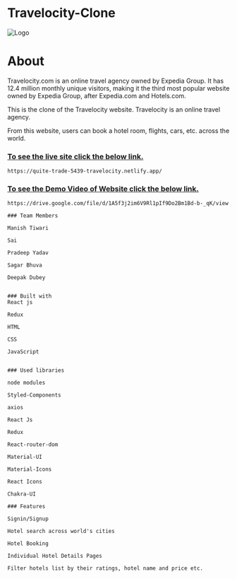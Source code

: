 # Travelocity-Clone

![Logo](https://logos-download.com/wp-content/uploads/2019/01/Travelocity_Logo.png)

# About

Travelocity.com is an online travel agency owned by Expedia Group. It has 12.4 million monthly unique visitors, making it the third most popular website owned by Expedia Group, after Expedia.com and Hotels.com.

This is the clone of the Travelocity website. Travelocity is an online travel agency.

From this website, users can book a hotel room, flights, cars, etc. across the world.

### <u>To see the live site click the below link.</u>
```
https://quite-trade-5439-travelocity.netlify.app/
 ```
### <u>To see the Demo Video of Website click the below link.</u>
```
https://drive.google.com/file/d/1A5f3j2im6V9Rl1pIf9Do2Bm1Bd-b-_qK/view

### Team Members

Manish Tiwari

Sai 

Pradeep Yadav

Sagar Bhuva

Deepak Dubey


### Built with
React js

Redux

HTML

CSS

JavaScript


### Used libraries

node modules

Styled-Components

axios

React Js

Redux

React-router-dom

Material-UI

Material-Icons

React Icons

Chakra-UI

### Features

Signin/Signup

Hotel search across world's cities

Hotel Booking

Individual Hotel Details Pages

Filter hotels list by their ratings, hotel name and price etc.
